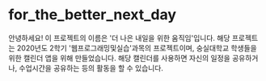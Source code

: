 # for_the_better_next_day
안녕하세요! 이 프로젝트의 이름은 '더 나은 내일을 위한 움직임'입니다.
해당 프로젝트는 2020년도 2학기 '웹프로그래밍및실습'과목의 프로젝트이며, 숭실대학교 학생들을 위한 캘린더 앱을 위해 만들었습니다.
해당 캘린더를 사용하면 자신의 일정을 공유하거나, 수업시간을 공유하는 등의 활동을 할 수 있습니다.
